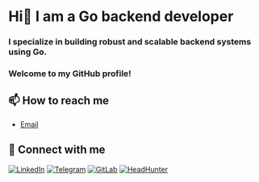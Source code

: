# Hi👋 I am a Go backend developer

### I specialize in building robust and scalable backend systems using Go.
### Welcome to my GitHub profile!

## 📫 How to reach me

- [Email](mailto:xasannosirov094@gmail.com)

## 🔗 Connect with me

[![LinkedIn](https://img.shields.io/badge/LinkedIn-blue?style=for-the-badge&logo=linkedin&logoColor=white)](https://www.linkedin.com/in/xasannosirov)
[![Telegram](https://img.shields.io/badge/Telegram-2CA5E0?style=for-the-badge&logo=telegram&logoColor=white)](https://t.me/xasannosirov)
[![GitLab](https://img.shields.io/badge/GitLab-330F63?style=for-the-badge&logo=gitlab&logoColor=white)](https://gitlab.com/xasannosirov)
[![HeadHunter](https://img.shields.io/badge/HeadHunter-red?style=for-the-badge&logo=headhunter&logoColor=white)](https://tashkent.hh.uz/resume/9d71792aff0d80a9b50039ed1f73685a675a57)
